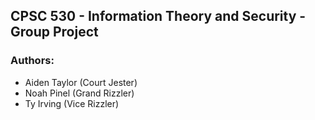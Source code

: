 ## CPSC 530 - Information Theory and Security - Group Project
### Authors:
- Aiden Taylor (Court Jester)
- Noah Pinel (Grand Rizzler)
- Ty Irving  (Vice Rizzler)
